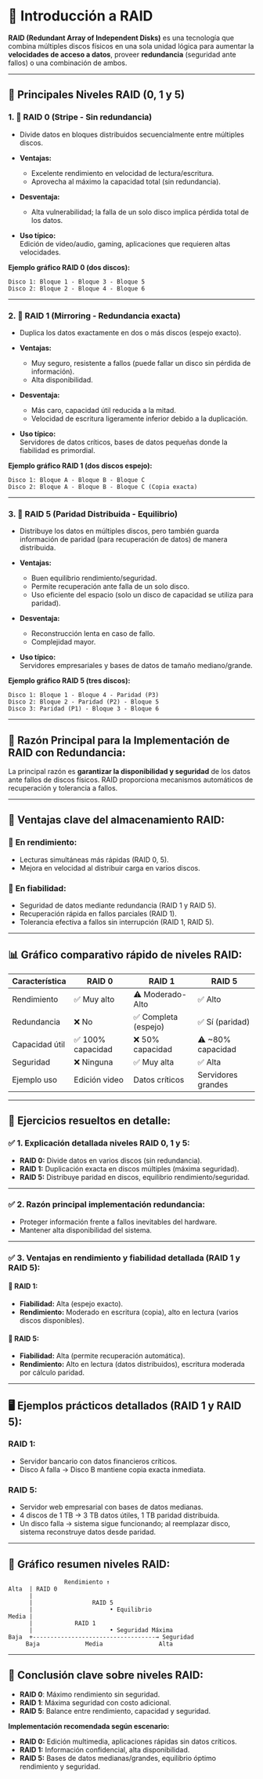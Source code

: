 
# 📀 **Introducción a RAID**

**RAID (Redundant Array of Independent Disks)** es una tecnología que combina múltiples discos físicos en una sola unidad lógica para aumentar la **velocidades de acceso a datos**, proveer **redundancia** (seguridad ante fallos) o una combinación de ambos.

---

## 📌 **Principales Niveles RAID (0, 1 y 5)**

### 1. 🔹 **RAID 0 (Stripe - Sin redundancia)**

- Divide datos en bloques distribuidos secuencialmente entre múltiples discos.
- **Ventajas:**  
  - Excelente rendimiento en velocidad de lectura/escritura.
  - Aprovecha al máximo la capacidad total (sin redundancia).

- **Desventaja:**  
  - Alta vulnerabilidad; la falla de un solo disco implica pérdida total de los datos.

- **Uso típico:**  
  Edición de video/audio, gaming, aplicaciones que requieren altas velocidades.

**Ejemplo gráfico RAID 0 (dos discos):**

```
Disco 1: Bloque 1 - Bloque 3 - Bloque 5
Disco 2: Bloque 2 - Bloque 4 - Bloque 6
```

---

### 2. 🔹 **RAID 1 (Mirroring - Redundancia exacta)**

- Duplica los datos exactamente en dos o más discos (espejo exacto).
- **Ventajas:**  
  - Muy seguro, resistente a fallos (puede fallar un disco sin pérdida de información).
  - Alta disponibilidad.

- **Desventaja:**  
  - Más caro, capacidad útil reducida a la mitad.
  - Velocidad de escritura ligeramente inferior debido a la duplicación.

- **Uso típico:**  
  Servidores de datos críticos, bases de datos pequeñas donde la fiabilidad es primordial.

**Ejemplo gráfico RAID 1 (dos discos espejo):**

```
Disco 1: Bloque A - Bloque B - Bloque C
Disco 2: Bloque A - Bloque B - Bloque C (Copia exacta)
```

---

### 3. 🔹 **RAID 5 (Paridad Distribuida - Equilibrio)**

- Distribuye los datos en múltiples discos, pero también guarda información de paridad (para recuperación de datos) de manera distribuida.
- **Ventajas:**  
  - Buen equilibrio rendimiento/seguridad.
  - Permite recuperación ante falla de un solo disco.
  - Uso eficiente del espacio (solo un disco de capacidad se utiliza para paridad).

- **Desventaja:**  
  - Reconstrucción lenta en caso de fallo.
  - Complejidad mayor.

- **Uso típico:**  
  Servidores empresariales y bases de datos de tamaño mediano/grande.

**Ejemplo gráfico RAID 5 (tres discos):**

```
Disco 1: Bloque 1 - Bloque 4 - Paridad (P3)
Disco 2: Bloque 2 - Paridad (P2) - Bloque 5
Disco 3: Paridad (P1) - Bloque 3 - Bloque 6
```

---

## 📌 **Razón Principal para la Implementación de RAID con Redundancia:**

La principal razón es **garantizar la disponibilidad y seguridad** de los datos ante fallos de discos físicos. RAID proporciona mecanismos automáticos de recuperación y tolerancia a fallos.

---

## 🚀 **Ventajas clave del almacenamiento RAID:**

### 🔹 **En rendimiento:**
- Lecturas simultáneas más rápidas (RAID 0, 5).
- Mejora en velocidad al distribuir carga en varios discos.

### 🔹 **En fiabilidad:**
- Seguridad de datos mediante redundancia (RAID 1 y RAID 5).
- Recuperación rápida en fallos parciales (RAID 1).
- Tolerancia efectiva a fallos sin interrupción (RAID 1, RAID 5).

---

## 📊 **Gráfico comparativo rápido de niveles RAID:**

| Característica | RAID 0             | RAID 1               | RAID 5             |
|----------------|--------------------|----------------------|--------------------|
| Rendimiento    | ✅ Muy alto        | ⚠️ Moderado-Alto     | ✅ Alto            |
| Redundancia    | ❌ No              | ✅ Completa (espejo) | ✅ Sí (paridad)    |
| Capacidad útil | ✅ 100% capacidad  | ❌ 50% capacidad     | ⚠️ ~80% capacidad  |
| Seguridad      | ❌ Ninguna         | ✅ Muy alta          | ✅ Alta            |
| Ejemplo uso    | Edición video      | Datos críticos       | Servidores grandes |

---

## 🧩 **Ejercicios resueltos en detalle:**

### ✅ **1. Explicación detallada niveles RAID 0, 1 y 5:**

- **RAID 0:** Divide datos en varios discos (sin redundancia).
- **RAID 1:** Duplicación exacta en discos múltiples (máxima seguridad).
- **RAID 5:** Distribuye paridad en discos, equilibrio rendimiento/seguridad.

---

### ✅ **2. Razón principal implementación redundancia:**

- Proteger información frente a fallos inevitables del hardware.
- Mantener alta disponibilidad del sistema.

---

### ✅ **3. Ventajas en rendimiento y fiabilidad detallada (RAID 1 y RAID 5):**

#### 🔸 **RAID 1:**
- **Fiabilidad:** Alta (espejo exacto).
- **Rendimiento:** Moderado en escritura (copia), alto en lectura (varios discos disponibles).

#### 🔸 **RAID 5:**
- **Fiabilidad:** Alta (permite recuperación automática).
- **Rendimiento:** Alto en lectura (datos distribuidos), escritura moderada por cálculo paridad.

---

## 🖥️ **Ejemplos prácticos detallados (RAID 1 y RAID 5):**

### RAID 1:
- Servidor bancario con datos financieros críticos.
- Disco A falla → Disco B mantiene copia exacta inmediata.

### RAID 5:
- Servidor web empresarial con bases de datos medianas.
- 4 discos de 1 TB → 3 TB datos útiles, 1 TB paridad distribuida.
- Un disco falla → sistema sigue funcionando; al reemplazar disco, sistema reconstruye datos desde paridad.

---

## 🎨 **Gráfico resumen niveles RAID:**

```
                Rendimiento ↑
Alta  | RAID 0
      |
      |                 RAID 5
      |                      • Equilibrio
Media |
      |            RAID 1
      |                      • Seguridad Máxima
Baja  +-----------------------------------→ Seguridad
     Baja             Media                Alta
```

---

## 📝 **Conclusión clave sobre niveles RAID:**

- **RAID 0**: Máximo rendimiento sin seguridad.
- **RAID 1**: Máxima seguridad con costo adicional.
- **RAID 5**: Balance entre rendimiento, capacidad y seguridad.

**Implementación recomendada según escenario:**
- **RAID 0:** Edición multimedia, aplicaciones rápidas sin datos críticos.
- **RAID 1:** Información confidencial, alta disponibilidad.
- **RAID 5:** Bases de datos medianas/grandes, equilibrio óptimo rendimiento y seguridad.
